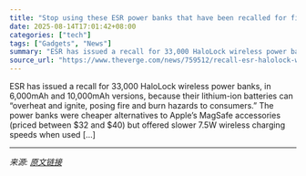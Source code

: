 ```yaml
---
title: "Stop using these ESR power banks that have been recalled for fire and explosion risks"
date: 2025-08-14T17:01:42+08:00
categories: ["tech"]
tags: ["Gadgets", "News"]
summary: "ESR has issued a recall for 33,000 HaloLock wireless power banks, in 6,000mAh and 10,000mAh versions, because their lithium-ion batteries can “overheat and ignite, posing fire and burn hazards to cons"
source_url: "https://www.theverge.com/news/759512/recall-esr-halolock-wireless-power-bank-2g520-2g505b-2g512b"
---
```


ESR has issued a recall for 33,000 HaloLock wireless power banks, in 6,000mAh and 10,000mAh versions, because their lithium-ion batteries can “overheat and ignite, posing fire and burn hazards to consumers.” The power banks were cheaper alternatives to Apple’s MagSafe accessories (priced between $32 and $40) but offered slower 7.5W wireless charging speeds when used [&#8230;]

---

*来源: [原文链接](https://www.theverge.com/news/759512/recall-esr-halolock-wireless-power-bank-2g520-2g505b-2g512b)*
